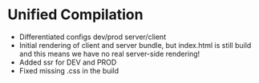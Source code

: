 # Unified Compilation

- Differentiated configs dev/prod server/client
- Initial rendering of client and server bundle, but index.html is still build and this means we have no real server-side rendering!
- Added ssr for DEV and PROD
- Fixed missing .css in the build